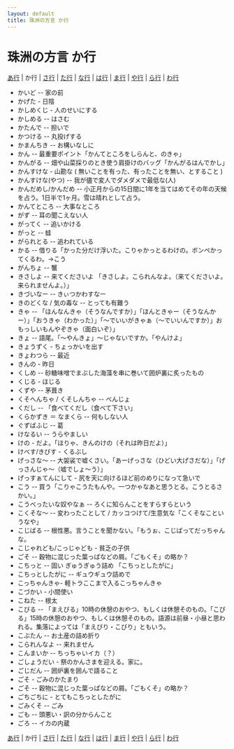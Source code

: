 ```yaml
---
layout: default
title: 珠洲の方言 か行
---
```

# 珠洲の方言 か行

<a href="a.html">あ行</a> | か行 | <a href="sa.html">さ行</a> | <a href="ta.html">た行</a> | <a href="na.html">な行</a> | <a href="ha.html">は行</a> | <a href="ma.html">ま行</a> | <a href="ya.html">や行</a> | <a href="ra.html">ら行</a> | <a href="wa.html">わ行</a>

- かいど -- 家の前
- かげた - 日陰
- かしめくじ - 人のせいにする
- かしめる -- はさむ
- かたんで -- 担いで
- かつける -- 丸投げする
- かまんちき -- お構いなしに
- かん -- 最重要ポイント「かんてところをしらんと、のきゃ」
- かんがる -- 畑や山菜採りのとき使う肩掛けのバッグ「かんがるはんでかし」
- かんすけな - 山勘な ( 無いことを有った、有ったことを無い、とすること )
- かんすけな(やつ) -- 我が儘で変人でダメダメで最低な(人)
- かんだめし/かんだめ -- 小正月からの15日間に1年を当てはめてその年の天候を占う。1日半で1ヶ月。雪は晴れとして占う。
- かんてところ -- 大事なところ
- がず -- 耳の聞こえない人
- がってく -- 追いかける
- がっと -- 蛙
- がられとる -- 追われている
- かる -- 借りる「かった分だけ浮いた。こりゃかっとるわけの。ボンペかってくるわ。->こう
- がんちょ -- 蟹
- きさしよ -- 来てくださいよ 「きさしよ。こられんなよ。（来てくださいよ。来られませんよ。）」
- きづいなー -- きぃつかわすなー
- きのどくな / 気の毒な -- とっても有難う
- きゃ -- 「ほんなんきゃ（そうなんですか）」「ほんときゃー（そうなんかー）」「おうきゃ（わかった）」「～でいいがきゃぁ（～でいいんですか）」おもっしいもんやぞきゃ（面白いぞ）」
- きょ -- 語尾。「～やんきょ」～じゃないですか。「やんけよ」
- きょうずく - ちょっかいを出す
- きょわつら -- 最近
- きんの - 昨日
- くしめ -- 砂糖味噌でまぶした海藻を串に巻いて囲炉裏に炙ったもの
- くじる - ほじる
- くずや -- 茅葺き
- くそへんちゃ / くそしんちゃ -- べんじょ
- くだし -- 「食べてくだし（食べて下さい」
- くらかずき ＝ なまくら -- 何もしない人
- ぐずばふじ -- 葛
- けなるい -- うらやましい
- けの - だよ。「ほりゃ、きんのけの（それは昨日だよ）」
- けべす/きびす - くるぶし
- げっさな～ -- 大袈裟で嘘くさい。「あーげっさな（ひどい大げさだな）」「げっさんじゃ～（嘘でしょ～う）」
- げっすぁてんにして - 尻を天に向けるほど前のめりになって急いで
- こう -- 買う「こりゃこうたもんや。一つかゃなあと思うとる。こうとるさかい。」
- こうべったいな奴やなぁ -- ろくに知らんことをすらすらという
- こくそな～ -- 変わったことして / カッコつけて/生意気な「こくそなこというなや」
- こじばる -- 根性悪。言うことを聞かない。「もうぉ、こじばってだっちゃんな。
- こじゃれども/こっじゃども - 貧乏の子供
- ごそ -- 穀物に混じった葉っぱなどの屑。「ごもくそ」の略か？
- こちっと -- 固い ぎゅうぎゅう詰め 「こちっとしたがに」
- こちっとしたがに -- ギュウギュウ詰めで
- こっちゃんきゃ- 軽トラここまで入るこっちゃんきゃ
- こづかい - 小間使い
- こねた -- 根太
- こびる -- 「まえびる」10時の休憩のおやつ、もしくは休憩そのもの。「こびる」15時の休憩のおやつ、もしくは休憩そのもの。語源は前昼・小昼と思われる。集落によっては「まえびり・こびり」ともいう。
- こぶたん -- お土産の詰め折り
- こられんなよ -- 来れません
- こんまいか -- ちっちゃいイカ（？）
- ごしょうだい - 祭のかんさまを迎える。家に。
- ごじだん -- 囲炉裏を囲んで語ること
- ごそ - ごみのかたまり
- ごそ -- 穀物に混じった葉っぱなどの屑。「ごもくそ」の略か？
- ごちごちに - とてもこちっとしたがに
- ごみくそ -- ごみ
- ごも -- 頭悪い・訳の分からんこと
- ごろ -- イカの内蔵

<a href="a.html">あ行</a> | か行 | <a href="sa.html">さ行</a> | <a href="ta.html">た行</a> | <a href="na.html">な行</a> | <a href="ha.html">は行</a> | <a href="ma.html">ま行</a> | <a href="ya.html">や行</a> | <a href="ra.html">ら行</a> | <a href="wa.html">わ行</a>


